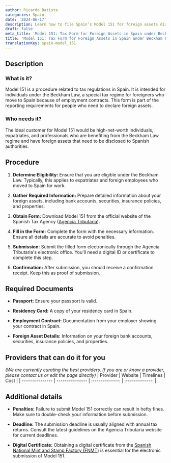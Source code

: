 ```yaml
---
author: Ricardo Batista
categories: Spain
date: '2024-06-17'
description: Learn how to file Spain’s Model 151 for foreign assets disclosure under the Beckham Law. Step-by-step procedure, required documents, and submission tips.
draft: false
meta_title: 'Model 151: Tax Form for Foreign Assets in Spain under Beckham Law'
title: 'Model 151: Tax Form for Foreign Assets in Spain under Beckham Law'
translationKey: spain-model_151
---
```



## Description

### What is it?
Model 151 is a procedure related to tax regulations in Spain. It is intended for individuals under the Beckham Law, a special tax regime for foreigners who move to Spain because of employment contracts. This form is part of the reporting requirements for people who need to declare foreign assets.

### Who needs it?
The ideal customer for Model 151 would be high-net-worth individuals, expatriates, and professionals who are benefiting from the Beckham Law regime and have foreign assets that need to be disclosed to Spanish authorities.

## Procedure

1. **Determine Eligibility:**
   Ensure that you are eligible under the Beckham Law. Typically, this applies to expatriates and foreign employees who moved to Spain for work.

2. **Gather Required Information:**
   Prepare detailed information about your foreign assets, including bank accounts, securities, insurance policies, and properties.

3. **Obtain Form:**
   Download Model 151 from the official website of the Spanish Tax Agency ([Agencia Tributaria](https://www.agenciatributaria.gob.es/)).

4. **Fill in the Form:**
   Complete the form with the necessary information. Ensure all details are accurate to avoid penalties.

5. **Submission:**
   Submit the filled form electronically through the Agencia Tributaria's electronic office. You'll need a digital ID or certificate to complete this step.

6. **Confirmation:**
   After submission, you should receive a confirmation receipt. Keep this as proof of submission.

## Required Documents

- **Passport:**
  Ensure your passport is valid.
  
- **Residency Card:**
  A copy of your residency card in Spain.

- **Employment Contract:**
  Documentation from your employer showing your contract in Spain.

- **Foreign Asset Details:**
  Information on your foreign bank accounts, securities, insurance policies, and properties.

## Providers that can do it for you
_(We are currently curating the best providers. If you are or know a provider, please contact us or edit the page directly)_
| Provider        |     Website     |     Timelines    |       Cost      |
| --------------- | --------------- |  :-------------: | :-------------: |

## Additional details

- **Penalties:**
  Failure to submit Model 151 correctly can result in hefty fines. Make sure to double-check your information before submission.
  
- **Deadline:**
  The submission deadline is usually aligned with annual tax returns. Consult the latest guidelines on the Agencia Tributaria website for current deadlines.

- **Digital Certificate:**
  Obtaining a digital certificate from the [Spanish National Mint and Stamp Factory (FNMT)](https://www.sede.fnmt.gob.es/en/home) is essential for the electronic submission of Model 151.